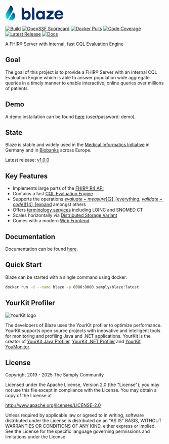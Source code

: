<img src="docs/public/blaze-logo.svg" alt="Blaze" height="48">

[![Build](https://github.com/samply/blaze/actions/workflows/build.yml/badge.svg)](https://github.com/samply/blaze/actions/workflows/build.yml)
[![OpenSSF Scorecard](https://api.scorecard.dev/projects/github.com/samply/blaze/badge)](https://scorecard.dev/viewer/?uri=github.com/samply/blaze)
[![Docker Pulls](https://img.shields.io/docker/pulls/samply/blaze.svg)](https://hub.docker.com/r/samply/blaze/)
[![Code Coverage](https://codecov.io/gh/samply/blaze/branch/develop/graph/badge.svg)](https://codecov.io/gh/samply/blaze)
[![Latest Release](https://img.shields.io/github/v/release/samply/blaze?color=1874a7)][5]
[![Docs](https://img.shields.io/badge/Docs-blue.svg)](https://samply.github.io/blaze)

A FHIR® Server with internal, fast CQL Evaluation Engine

## Goal

The goal of this project is to provide a FHIR® Server with an internal CQL Evaluation Engine which is able to answer population wide aggregate queries in a timely manner to enable interactive, online queries over millions of patients.

## Demo

A demo installation can be found [here](https://blaze.life.uni-leipzig.de/fhir) (user/password: demo).

## State

Blaze is stable and widely used in the [Medical Informatics Initiative](https://www.medizininformatik-initiative.de) in Germany and in [Biobanks](https://www.bbmri-eric.eu) across Europe.

Latest release: [v1.0.0][5]

## Key Features

* Implements large parts of the [FHIR® R4 API][1]
* Contains a fast [CQL Evaluation Engine][17]
* Supports the operations [$evaluate-measure][2], [$everything][13], [$validate-code][14], [$expand][15] amongst others
* Offers [terminology services][16] including LOINC and SNOMED CT
* Scales horizontally via [Distributed Storage Variant][18]
* Comes with a modern [Web Frontend][19]

## Documentation

Documentation can be found [here](https://samply.github.io/blaze).

## Quick Start

Blaze can be started with a single command using docker:

```sh
docker run -d --name blaze -p 8080:8080 samply/blaze:latest
```

## YourKit Profiler

![YourKit logo](https://www.yourkit.com/images/yklogo.png)

The developers of Blaze uses the YourKit profiler to optimize performance. YourKit supports open source projects with innovative and intelligent tools for monitoring and profiling Java and .NET applications. YourKit is the creator of [YourKit Java Profiler][6], [YourKit .NET Profiler][7] and [YourKit YouMonitor][8].

## License

Copyright 2019 - 2025 The Samply Community

Licensed under the Apache License, Version 2.0 (the "License"); you may not use this file except in compliance with the License. You may obtain a copy of the License at

http://www.apache.org/licenses/LICENSE-2.0

Unless required by applicable law or agreed to in writing, software distributed under the License is distributed on an "AS IS" BASIS, WITHOUT WARRANTIES OR CONDITIONS OF ANY KIND, either express or implied. See the License for the specific language governing permissions and limitations under the License.

[1]: <https://samply.github.io/blaze/api.html>
[2]: <https://samply.github.io/blaze/api/operation/measure-evaluate-measure.html>
[3]: <https://cql.hl7.org/tests.html>
[4]: <https://alexanderkiel.gitbook.io/blaze/deployment>
[5]: <https://github.com/samply/blaze/releases/tag/v1.0.0>
[6]: <https://www.yourkit.com/java/profiler/>
[7]: <https://www.yourkit.com/.net/profiler/>
[8]: <https://www.yourkit.com/youmonitor/>
[9]: <https://github.com/facebook/rocksdb/wiki/Setup-Options-and-Basic-Tuning#block-cache-size>
[10]: <https://github.com/facebook/rocksdb/wiki/RocksDB-Basics#multi-threaded-compactions>
[12]: <https://touchstone.aegis.net/touchstone/conformance/history?suite=FHIR4-0-1-Basic-Server&supportedOnly=true&suiteType=HL7_FHIR_SERVER&ownedBy=ALL&ps=10&published=true&pPass=0&strSVersion=6&format=ALL>
[13]: <https://samply.github.io/blaze/api/operation/patient-everything.html>
[14]: <https://samply.github.io/blaze/api/operation/code-system-validate-code.html>
[15]: <https://samply.github.io/blaze/api/operation/value-set-expand.html>
[16]: <https://samply.github.io/blaze/terminology-service.html>
[17]: <https://samply.github.io/blaze/cql-queries.html>
[18]: <https://samply.github.io/blaze/deployment/distributed-backend.html>
[19]: <https://samply.github.io/blaze/frontend.html>
